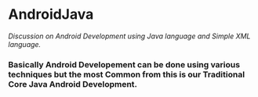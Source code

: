# AndroidJava
*Discussion on Android Development using Java language and Simple XML language.*

### Basically Android Developement can be done using various techniques but the most Common from this is our Traditional Core Java Android Development.
